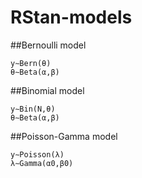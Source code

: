 # RStan-models

##Bernoulli model  

	y∼Bern(θ)
	θ∼Beta(α,β)

##Binomial model

	y∼Bin(N,θ)
	θ∼Beta(α,β)

##Poisson-Gamma model

	y∼Poisson(λ)
	λ∼Gamma(α0,β0)
